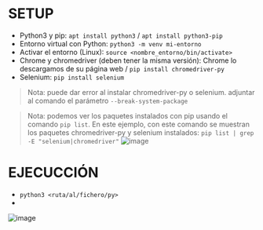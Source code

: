 # SETUP
- Python3 y pip: `apt install python3` / `apt install python3-pip`
- Entorno virtual con Python: `python3 -m venv mi-entorno`
- Activar el entorno (Linux): `source <nombre_entorno/bin/activate>`
- Chrome y chromedriver (deben tener la misma versión): Chrome lo descargamos de su página web / `pip install chromedriver-py`
- Selenium: `pip install selenium`
> Nota: puede dar error al instalar chromedriver-py o selenium. adjuntar al comando el parámetro `--break-system-package`

> Nota: podemos ver los paquetes instalados con pip usando el comando `pip list`. En este ejemplo, con este comando se muestran los paquetes chromedriver-py y selenium instalados:
`pip list | grep -E "selenium|chromedriver"`
![image](https://github.com/user-attachments/assets/58d5dbe8-326b-4c7e-b579-15bb703dd37f)


# EJECUCCIÓN
- `python3 <ruta/al/fichero/py>`
- 
![image](https://github.com/user-attachments/assets/57305c6a-acf1-4e17-9322-f755ea11c9fc)
